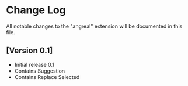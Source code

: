# Change Log

All notable changes to the "angreal" extension will be documented in this file.

## [Version 0.1]

- Initial release 0.1
- Contains Suggestion
- Contains Replace Selected
